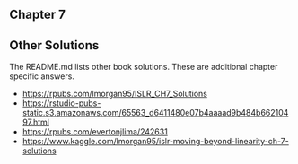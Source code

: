## Chapter 7


## Other Solutions

The README.md lists other book solutions.  These are additional chapter specific answers.

- https://rpubs.com/lmorgan95/ISLR_CH7_Solutions
- https://rstudio-pubs-static.s3.amazonaws.com/65563_d6411480e07b4aaaad9b484b66210497.html
- https://rpubs.com/evertonjlima/242631
- https://www.kaggle.com/lmorgan95/islr-moving-beyond-linearity-ch-7-solutions
